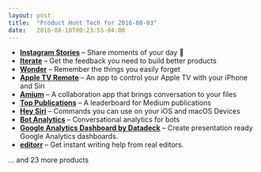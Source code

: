 ```yaml
---
layout: post
title:  "Product Hunt Tech for 2016-08-03"
date:   2016-08-10T00:23:55-04:00
---
```


* **[Instagram Stories](https://www.producthunt.com/tech/instagram-stories?utm_campaign=producthunt-api&utm_medium=api&utm_source=Application%3A+Daily+Digest+RSS+%28ID%3A+3202%29)** – Share moments of your day 📸
* **[Iterate](https://www.producthunt.com/tech/iterate-2?utm_campaign=producthunt-api&utm_medium=api&utm_source=Application%3A+Daily+Digest+RSS+%28ID%3A+3202%29)** – Get the feedback you need to build better products
* **[Wonder](https://www.producthunt.com/tech/wonder-8?utm_campaign=producthunt-api&utm_medium=api&utm_source=Application%3A+Daily+Digest+RSS+%28ID%3A+3202%29)** – Remember the things you easily forget
* **[Apple TV Remote](https://www.producthunt.com/tech/apple-tv-remote?utm_campaign=producthunt-api&utm_medium=api&utm_source=Application%3A+Daily+Digest+RSS+%28ID%3A+3202%29)** – An app to control your Apple TV with your iPhone and Siri
* **[Amium](https://www.producthunt.com/tech/amium?utm_campaign=producthunt-api&utm_medium=api&utm_source=Application%3A+Daily+Digest+RSS+%28ID%3A+3202%29)** – A collaboration app that brings conversation to your files
* **[Top Publications](https://www.producthunt.com/tech/top-publications?utm_campaign=producthunt-api&utm_medium=api&utm_source=Application%3A+Daily+Digest+RSS+%28ID%3A+3202%29)** – A leaderboard for Medium publications
* **[Hey Siri](https://www.producthunt.com/tech/hey-siri?utm_campaign=producthunt-api&utm_medium=api&utm_source=Application%3A+Daily+Digest+RSS+%28ID%3A+3202%29)** – Commands you can use on your iOS and macOS Devices
* **[Bot Analytics](https://www.producthunt.com/tech/bot-analytics?utm_campaign=producthunt-api&utm_medium=api&utm_source=Application%3A+Daily+Digest+RSS+%28ID%3A+3202%29)** – Conversational analytics for bots
* **[Google Analytics Dashboard by Datadeck](https://www.producthunt.com/tech/google-analytics-dashboard-by-datadeck?utm_campaign=producthunt-api&utm_medium=api&utm_source=Application%3A+Daily+Digest+RSS+%28ID%3A+3202%29)** – Create presentation ready Google Analytics dashboards.
* **[editorr](https://www.producthunt.com/tech/editorr?utm_campaign=producthunt-api&utm_medium=api&utm_source=Application%3A+Daily+Digest+RSS+%28ID%3A+3202%29)** –  Get instant writing help from real editors.

… and 23 more products